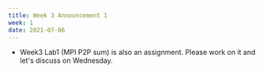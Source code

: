 ```yaml
---
title: Week 3 Announcement 1
week: 1
date: 2021-07-06
---
```


* Week3 Lab1 (MPI P2P sum) is also an assignment. Please work on it and let's discuss on Wednesday.
